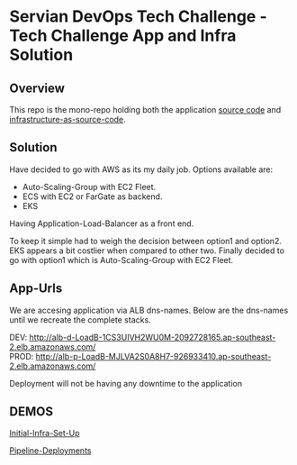 # Servian DevOps Tech Challenge - Tech Challenge App and Infra Solution


## Overview

This repo is the mono-repo holding both the application [source code](app) and [infrastructure-as-source-code](infra).

## Solution

Have decided to go with AWS as its my daily job. Options available are:

* Auto-Scaling-Group with EC2 Fleet.
* ECS with EC2 or FarGate as backend.
* EKS 

Having Application-Load-Balancer as a front end.

To keep it simple had to weigh the decision between option1 and option2. EKS appears a bit costlier when compared to other two. Finally decided to go with option1 which is Auto-Scaling-Group with EC2 Fleet.

## App-Urls

We are accesing application via ALB dns-names. Below are the dns-names until we recreate the complete stacks.

DEV: http://alb-d-LoadB-1CS3UIVH2WU0M-2092728165.ap-southeast-2.elb.amazonaws.com/ \
PROD: http://alb-p-LoadB-MJLVA2S0A8H7-926933410.ap-southeast-2.elb.amazonaws.com/

Deployment will not be having any downtime to the application

## DEMOS

[Initial-Infra-Set-Up](https://youtu.be/REdljU6y4oA)

[Pipeline-Deployments](https://youtu.be/REdljU6y4oA)
